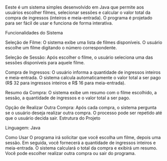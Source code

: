 Eeste é um sistema simples desenvolvido em Java que permite aos usuários escolher filmes, selecionar sessões e calcular o valor total da compra de ingressos (inteiros e meia-entrada).
O programa é projetado para ser fácil de usar e funciona de forma interativa.

Funcionalidades do Sistema

Seleção de Filme:
O sistema exibe uma lista de filmes disponíveis.
O usuário escolhe um filme digitando o número correspondente.

Seleção de Sessão:
Após escolher o filme, o usuário seleciona uma das sessões disponíveis para aquele filme.

Compra de Ingressos:
O usuário informa a quantidade de ingressos inteiros e meia-entrada.
O sistema calcula automaticamente o valor total a ser pago (R$ 32 para ingressos inteiros e R$ 16 para meia-entrada).

Resumo da Compra:
O sistema exibe um resumo com o filme escolhido, a sessão, a quantidade de ingressos e o valor total a ser pago.

Opção de Realizar Outra Compra:
Após cada compra, o sistema pergunta se o usuário deseja realizar outra compra. O processo pode ser repetido até que o usuário decida sair.
Estrutura do Projeto

Linguagem: Java


Como Usar
O programa irá solicitar que você escolha um filme, depois uma sessão.
Em seguida, você fornecerá a quantidade de ingressos inteiros e meia-entrada.
O sistema calculará o total da compra e exibirá um resumo.
Você pode escolher realizar outra compra ou sair do programa.
